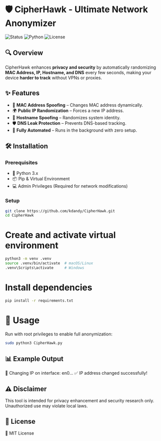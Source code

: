 # 🛡 CipherHawk - Ultimate Network Anonymizer

![Status](https://img.shields.io/badge/Status-Active-brightgreen) ![Python](https://img.shields.io/badge/Python-3.x-blue) ![License](https://img.shields.io/badge/License-MIT-yellow)

## 🔍 Overview
CipherHawk enhances **privacy and security** by automatically randomizing **MAC Address, IP, Hostname, and DNS** every few seconds, making your device **harder to track** without VPNs or proxies.

## ✨ Features
- 🔄 **MAC Address Spoofing** – Changes MAC address dynamically.
- 🌍 **Public IP Randomization** – Forces a new IP address.
- 🔀 **Hostname Spoofing** – Randomizes system identity.
- 🛡 **DNS Leak Protection** – Prevents DNS-based tracking.
- 🚀 **Fully Automated** – Runs in the background with zero setup.

## 🛠 Installation
### **Prerequisites**
- 🐍 Python 3.x
- 📦 Pip & Virtual Environment
- 💻 Admin Privileges (Required for network modifications)

### **Setup**
```sh
git clone https://github.com/kdandy/CipherHawk.git
cd CipherHawk
```

# Create and activate virtual environment
```sh
python3 -m venv .venv
source .venv/bin/activate  # macOS/Linux
.venv\Scripts\activate     # Windows
```

# Install dependencies
```sh
pip install -r requirements.txt
```

# 🚀 Usage
Run with root privileges to enable full anonymization:
```sh
sudo python3 CipherHawk.py
```

## 📊 Example Output
🔄 Changing IP on interface: en0...
✅ IP address changed successfully!

## ⚠️ Disclaimer
This tool is intended for privacy enhancement and security research only. Unauthorized use may violate local laws.

## 📜 License
📝 MIT License
